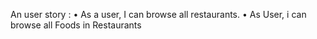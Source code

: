 An user story : 
  • As a user, I can browse all restaurants.
  • As User, i can browse all Foods in Restaurants

